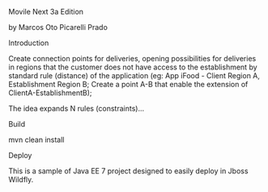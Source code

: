 Movile Next 3a Edition

by Marcos Oto Picarelli Prado

Introduction

Create connection points for deliveries, opening possibilities for deliveries in regions that the customer does not have access to the establishment by standard rule (distance) of the application (eg: App iFood - Client Region A, Establishment Region B; Create a point A-B that enable the extension of ClientA-EstablishmentB);

The idea expands N rules (constraints)...

Build

mvn clean install

Deploy

This is a sample of Java EE 7 project designed to easily deploy in Jboss Wildfly.